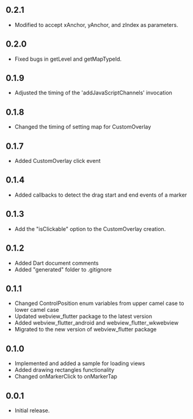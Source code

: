 ## 0.2.1
* Modified to accept xAnchor, yAnchor, and zIndex as parameters.

## 0.2.0
* Fixed bugs in getLevel and getMapTypeId.
 
## 0.1.9
* Adjusted the timing of the 'addJavaScriptChannels' invocation

## 0.1.8
* Changed the timing of setting map for CustomOverlay

## 0.1.7
* Added CustomOverlay click event

## 0.1.4
* Added callbacks to detect the drag start and end events of a marker

## 0.1.3
* Add the "isClickable" option to the CustomOverlay creation.

## 0.1.2
* Added Dart document comments
* Added "generated" folder to .gitignore

## 0.1.1

* Changed ControlPosition enum variables from upper camel case to lower camel case
* Updated webview_flutter package to the latest version
* Added webview_flutter_android and webview_flutter_wkwebview
* Migrated to the new version of webview_flutter package

## 0.1.0

* Implemented and added a sample for loading views
* Added drawing rectangles functionality
* Changed onMarkerClick to onMarkerTap

## 0.0.1

* Initial release.

